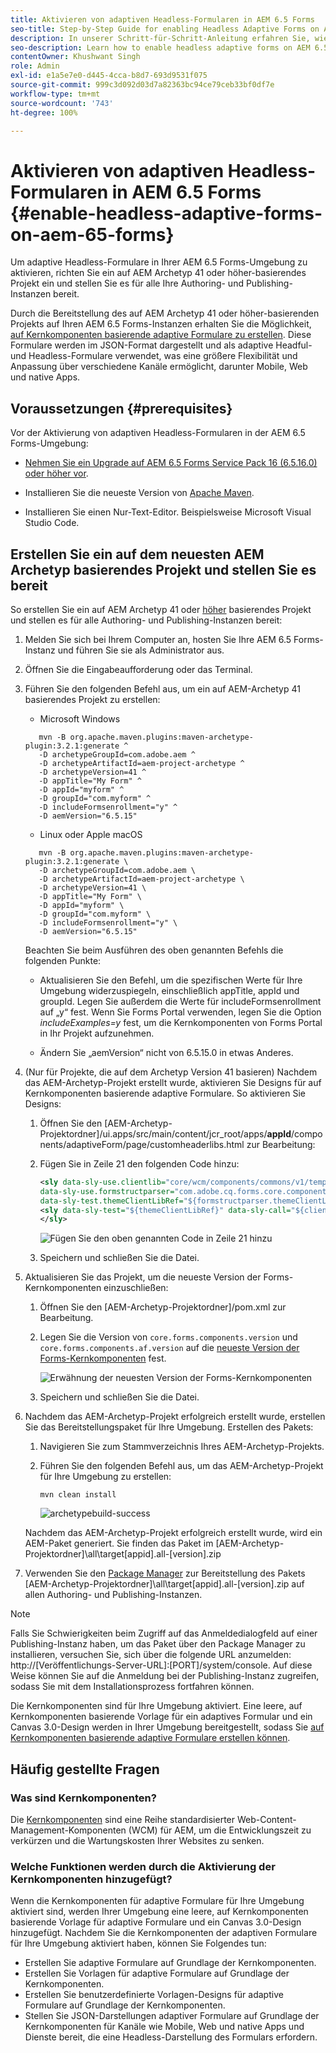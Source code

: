 ```yaml
---
title: Aktivieren von adaptiven Headless-Formularen in AEM 6.5 Forms
seo-title: Step-by-Step Guide for enabling Headless Adaptive Forms on AEM 6.5 Forms
description: In unserer Schritt-für-Schritt-Anleitung erfahren Sie, wie Sie in AEM 6.5 Forms adaptive Headless-Formulare aktivieren können. Unser Tutorial führt Sie durch den Prozess, wodurch Sie diese leistungsstarke Funktion einfach in Ihre Website integrieren und Ihr Kundenerlebnis verbessern können.
seo-description: Learn how to enable headless adaptive forms on AEM 6.5 Forms with our step-by-step guide. Our tutorial walks you through the process, making it easy to integrate this powerful feature into your website and improve your user experience.
contentOwner: Khushwant Singh
role: Admin
exl-id: e1a5e7e0-d445-4cca-b8d7-693d9531f075
source-git-commit: 999c3d092d03d7a82363bc94ce79ceb33bf0df7e
workflow-type: tm+mt
source-wordcount: '743'
ht-degree: 100%

---
```


# Aktivieren von adaptiven Headless-Formularen in AEM 6.5 Forms {#enable-headless-adaptive-forms-on-aem-65-forms}

Um adaptive Headless-Formulare in Ihrer AEM 6.5 Forms-Umgebung zu aktivieren, richten Sie ein auf AEM Archetyp 41 oder höher-basierendes Projekt ein und stellen Sie es für alle Ihre Authoring- und Publishing-Instanzen bereit.

Durch die Bereitstellung des auf AEM Archetyp 41 oder höher-basierenden Projekts auf Ihren AEM 6.5 Forms-Instanzen erhalten Sie die Möglichkeit, [auf Kernkomponenten basierende adaptive Formulare zu erstellen](create-a-headless-adaptive-form.md). Diese Formulare werden im JSON-Format dargestellt und als adaptive Headful- und Headless-Formulare verwendet, was eine größere Flexibilität und Anpassung über verschiedene Kanäle ermöglicht, darunter Mobile, Web und native Apps.

## Voraussetzungen {#prerequisites}

Vor der Aktivierung von adaptiven Headless-Formularen in der AEM 6.5 Forms-Umgebung:

* [Nehmen Sie ein Upgrade auf AEM 6.5 Forms Service Pack 16 (6.5.16.0) oder höher vor](https://experienceleague.adobe.com/docs/experience-manager-65/release-notes/aem-forms-current-service-pack-installation-instructions.html?lang=de).

* Installieren Sie die neueste Version von [Apache Maven](https://maven.apache.org/download.cgi).

* Installieren Sie einen Nur-Text-Editor. Beispielsweise Microsoft Visual Studio Code.

## Erstellen Sie ein auf dem neuesten AEM Archetyp basierendes Projekt und stellen Sie es bereit

So erstellen Sie ein auf AEM Archetyp 41 oder [höher](https://github.com/adobe/aem-project-archetype) basierendes Projekt und stellen es für alle Authoring- und Publishing-Instanzen bereit:

1. Melden Sie sich bei Ihrem Computer an, hosten Sie Ihre AEM 6.5 Forms-Instanz und führen Sie sie als Administrator aus.
1. Öffnen Sie die Eingabeaufforderung oder das Terminal.
1. Führen Sie den folgenden Befehl aus, um ein auf AEM-Archetyp 41 basierendes Projekt zu erstellen:

   * Microsoft Windows

   ```Shell
      mvn -B org.apache.maven.plugins:maven-archetype-plugin:3.2.1:generate ^
      -D archetypeGroupId=com.adobe.aem ^
      -D archetypeArtifactId=aem-project-archetype ^
      -D archetypeVersion=41 ^
      -D appTitle="My Form" ^
      -D appId="myform" ^
      -D groupId="com.myform" ^
      -D includeFormsenrollment="y" ^
      -D aemVersion="6.5.15" 
   ```

   * Linux oder Apple macOS

   ```Shell
      mvn -B org.apache.maven.plugins:maven-archetype-plugin:3.2.1:generate \
      -D archetypeGroupId=com.adobe.aem \
      -D archetypeArtifactId=aem-project-archetype \
      -D archetypeVersion=41 \
      -D appTitle="My Form" \
      -D appId="myform" \
      -D groupId="com.myform" \
      -D includeFormsenrollment="y" \
      -D aemVersion="6.5.15" 
   ```

   Beachten Sie beim Ausführen des oben genannten Befehls die folgenden Punkte:

   * Aktualisieren Sie den Befehl, um die spezifischen Werte für Ihre Umgebung widerzuspiegeln, einschließlich appTitle, appId und groupId. Legen Sie außerdem die Werte für includeFormsenrollment auf „y“ fest. Wenn Sie Forms Portal verwenden, legen Sie die Option _includeExamples=y_ fest, um die Kernkomponenten von Forms Portal in Ihr Projekt aufzunehmen.

   * Ändern Sie „aemVersion“ nicht von 6.5.15.0 in etwas Anderes.

1. (Nur für Projekte, die auf dem Archetyp Version 41 basieren) Nachdem das AEM-Archetyp-Projekt erstellt wurde, aktivieren Sie Designs für auf Kernkomponenten basierende adaptive Formulare. So aktivieren Sie Designs:

   1. Öffnen Sie den [AEM-Archetyp-Projektordner]/ui.apps/src/main/content/jcr_root/apps/__appId__/components/adaptiveForm/page/customheaderlibs.html zur Bearbeitung:

   1. Fügen Sie in Zeile 21 den folgenden Code hinzu:

      ```XML
      <sly data-sly-use.clientlib="core/wcm/components/commons/v1/templates/clientlib.html"
      data-sly-use.formstructparser="com.adobe.cq.forms.core.components.models.form.FormStructureParser"
      data-sly-test.themeClientLibRef="${formstructparser.themeClientLibRefFromFormContainer}">
      <sly data-sly-test="${themeClientLibRef}" data-sly-call="${clientlib.css @ categories=themeClientLibRef}"/>
      </sly>
      ```

      ![Fügen Sie den oben genannten Code in Zeile 21 hinzu](/help/assets/code-to-enable-themes.png)

   1. Speichern und schließen Sie die Datei.

1. Aktualisieren Sie das Projekt, um die neueste Version der Forms-Kernkomponenten einzuschließen:

   1. Öffnen Sie den [AEM-Archetyp-Projektordner]/pom.xml zur Bearbeitung.
   1. Legen Sie die Version von `core.forms.components.version` und `core.forms.components.af.version` auf die [neueste Version der Forms-Kernkomponenten](https://github.com/adobe/aem-core-forms-components/tree/release/650) fest.

      ![Erwähnung der neuesten Version der Forms-Kernkomponenten](/help/assets/latest-forms-component-version.png)

   1. Speichern und schließen Sie die Datei.


1. Nachdem das AEM-Archetyp-Projekt erfolgreich erstellt wurde, erstellen Sie das Bereitstellungspaket für Ihre Umgebung. Erstellen des Pakets:

   1. Navigieren Sie zum Stammverzeichnis Ihres AEM-Archetyp-Projekts.


   1. Führen Sie den folgenden Befehl aus, um das AEM-Archetyp-Projekt für Ihre Umgebung zu erstellen:

      ```Shell
      mvn clean install
      ```

      ![archetypebuild-success](assets/corecomponent-build-successful.png)


   Nachdem das AEM-Archetyp-Projekt erfolgreich erstellt wurde, wird ein AEM-Paket generiert. Sie finden das Paket im [AEM-Archetyp-Projektordner]\all\target\[appid].all-[version].zip

1. Verwenden Sie den [Package Manager](https://experienceleague.adobe.com/docs/experience-manager-65/administering/contentmanagement/package-manager.html?lang=de) zur Bereitstellung des Pakets [AEM-Archetyp-Projektordner]\all\target\[appid].all-[version].zip auf allen Authoring- und Publishing-Instanzen.

>[!NOTE]
>
>
>
>Falls Sie Schwierigkeiten beim Zugriff auf das Anmeldedialogfeld auf einer Publishing-Instanz haben, um das Paket über den Package Manager zu installieren, versuchen Sie, sich über die folgende URL anzumelden: http://[Veröffentlichungs-Server-URL]:[PORT]/system/console. Auf diese Weise können Sie auf die Anmeldung bei der Publishing-Instanz zugreifen, sodass Sie mit dem Installationsprozess fortfahren können.


Die Kernkomponenten sind für Ihre Umgebung aktiviert. Eine leere, auf Kernkomponenten basierende Vorlage für ein adaptives Formular und ein Canvas 3.0-Design werden in Ihrer Umgebung bereitgestellt, sodass Sie [auf Kernkomponenten basierende adaptive Formulare erstellen können](create-a-headless-adaptive-form.md).

## Häufig gestellte Fragen

### Was sind Kernkomponenten?

Die [Kernkomponenten](https://experienceleague.adobe.com/docs/experience-manager-core-components/using/introduction.html?lang=de) sind eine Reihe standardisierter Web-Content-Management-Komponenten (WCM) für AEM, um die Entwicklungszeit zu verkürzen und die Wartungskosten Ihrer Websites zu senken.

### Welche Funktionen werden durch die Aktivierung der Kernkomponenten hinzugefügt?


Wenn die Kernkomponenten für adaptive Formulare für Ihre Umgebung aktiviert sind, werden Ihrer Umgebung eine leere, auf Kernkomponenten basierende Vorlage für adaptive Formulare und ein Canvas 3.0-Design hinzugefügt. Nachdem Sie die Kernkomponenten der adaptiven Formulare für Ihre Umgebung aktiviert haben, können Sie Folgendes tun:

* Erstellen Sie adaptive Formulare auf Grundlage der Kernkomponenten.
* Erstellen Sie Vorlagen für adaptive Formulare auf Grundlage der Kernkomponenten.
* Erstellen Sie benutzerdefinierte Vorlagen-Designs für adaptive Formulare auf Grundlage der Kernkomponenten.
* Stellen Sie JSON-Darstellungen adaptiver Formulare auf Grundlage der Kernkomponenten für Kanäle wie Mobile, Web und native Apps und Dienste bereit, die eine Headless-Darstellung des Formulars erfordern.
